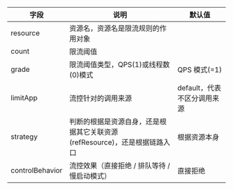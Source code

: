 | 字段| 说明| 默认值|
| ------ | ------ | ------ |
|resource|资源名，资源名是限流规则的作用对象||
|count|限流阈值||	
|grade|限流阈值类型，QPS(1)或线程数(0)模式|QPS 模式(=1)|
|limitApp|流控针对的调用来源|default，代表不区分调用来源|
|strategy|判断的根据是资源自身，还是根据其它关联资源 (refResource)，还是根据链路入口|根据资源本身|
|controlBehavior|流控效果（直接拒绝 / 排队等待 / 慢启动模式）|直接拒绝